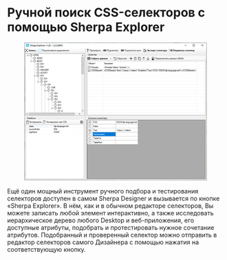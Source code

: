 # Ручной поиск CSS-селекторов с помощью Sherpa Explorer

<figure><img src="../../../.gitbook/assets/Рисунок3.png" alt=""><figcaption></figcaption></figure>

Ещё один мощный инструмент ручного подбора и тестирования селекторов доступен в самом Sherpa Designer и вызывается по кнопке «Sherpa Explorer». В нём, как и в обычном редакторе селекторов, Вы можете записать любой элемент интерактивно, а также исследовать иерархическое дерево любого Desktop и веб-приложения, его доступные атрибуты, подобрать и протестировать нужное сочетание атрибутов. Подобранный и проверенный селектор можно отправить в редактор селекторов самого Дизайнера с помощью нажатия на соответствующую кнопку.
